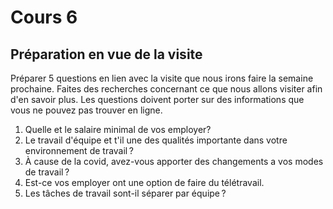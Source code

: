 # Cours 6
## Préparation en vue de la visite
Préparer 5 questions en lien avec la visite que nous irons faire la semaine prochaine. Faites des recherches concernant ce que nous allons visiter afin d'en savoir plus. Les questions doivent porter sur des informations que vous ne pouvez pas trouver en ligne. 
1. Quelle et le salaire minimal de vos employer?
2. Le travail d'équipe et t'il une des qualités importante dans votre environnement de travail ?
3. À cause de la covid, avez-vous apporter des changements a vos modes de travail ?
4. Est-ce vos employer ont une option de faire du télétravail.
5. Les tâches de travail sont-il séparer par équipe ?

